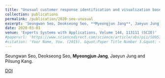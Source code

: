 ```yaml
---
title: "Unusual customer response identification and visualization based on text mining and anomaly detection"
collection: publications
permalink: /publication/2020-seo-unusual
excerpt: 'Seungwan Seo, Deokseong Seo, **Myeongjun Jang**, Jaeyun Jung and Pilsung Kang. '
date: 2020-03-01
venue: 'Experts Systems with Applications, Volume 144, 113111 (SCIE)'
#paperurl: 'https://www.sciencedirect.com/science/article/abs/pii/S0957417419308280?via%3Dihub'
#citation: 'Your Name, You. (2015). &quot;Paper Title Number 3.&quot; <i>Journal 1</i>. 1(3).'
---
```

Seungwan Seo, Deokseong Seo, **Myeongjun Jang**, Jaeyun Jung and Pilsung Kang. 

[DOI](https://www.sciencedirect.com/science/article/abs/pii/S0957417419308280?via%3Dihub)

